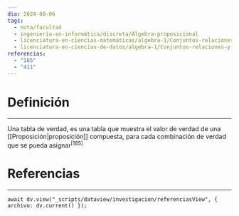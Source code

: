 ```yaml
---
dia: 2024-08-06
tags:
  - nota/facultad
  - ingeniería-en-informática/discreta/Álgebra-proposicional
  - licenciatura-en-ciencias-matemáticas/algebra-1/Conjuntos-relaciones-y-funciones
  - licenciatura-en-ciencias-de-datos/algebra-1/Conjuntos-relaciones-y-funciones
referencias:
  - "185"
  - "411"
---
```

# Definición
---
Una tabla de verdad, es una tabla que muestra el valor de verdad de una [[Proposición|proposición]] compuesta, para cada combinación de verdad que se pueda asignar<sup><a href="#ref-185" style="color: inherit; text-decoration: none;">[185]</a></sup> 


# Referencias
---
```dataviewjs
await dv.view("_scripts/dataview/investigacion/referenciasView", { archivo: dv.current() });
```